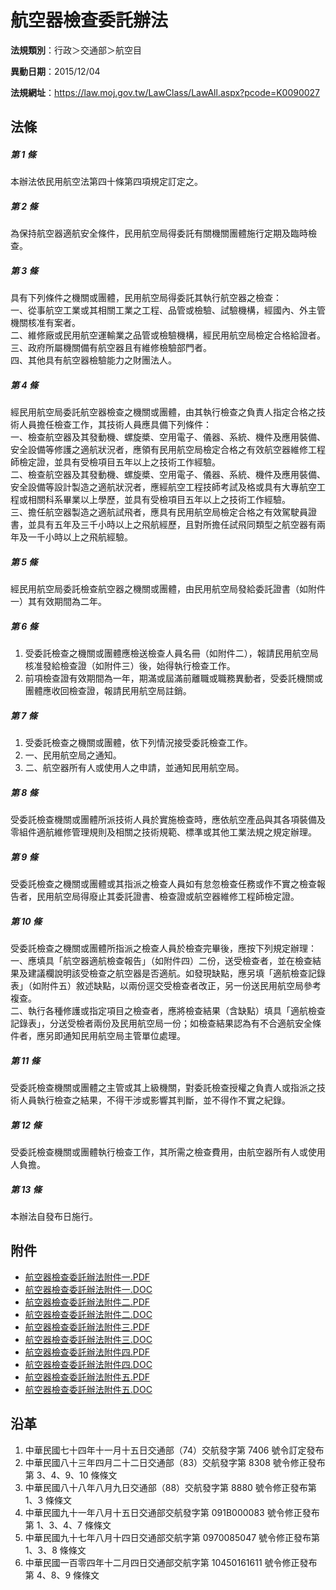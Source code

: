 # 航空器檢查委託辦法


**法規類別**：行政＞交通部＞航空目

**異動日期**：2015/12/04  

**法規網址**：https://law.moj.gov.tw/LawClass/LawAll.aspx?pcode=K0090027



## 法條
##### 第 1 條
本辦法依民用航空法第四十條第四項規定訂定之。

##### 第 2 條
為保持航空器適航安全條件，民用航空局得委託有關機關團體施行定期及臨時檢查。

##### 第 3 條
具有下列條件之機關或團體，民用航空局得委託其執行航空器之檢查：  
一、從事航空工業或其相關工業之工程、品管或檢驗、試驗機構，經國內、外主管機關核准有案者。  
二、維修廠或民用航空運輸業之品管或檢驗機構，經民用航空局檢定合格給證者。  
三、政府所屬機關備有航空器且有維修檢驗部門者。  
四、其他具有航空器檢驗能力之財團法人。

##### 第 4 條
經民用航空局委託航空器檢查之機關或團體，由其執行檢查之負責人指定合格之技術人員擔任檢查工作，其技術人員應具備下列條件：  
一、檢查航空器及其發動機、螺旋槳、空用電子、儀器、系統、機件及應用裝備、安全設備等修護之適航狀況者，應領有民用航空局檢定合格之有效航空器維修工程師檢定證，並具有受檢項目五年以上之技術工作經驗。  
二、檢查航空器及其發動機、螺旋槳、空用電子、儀器、系統、機件及應用裝備、安全設備等設計製造之適航狀況者，應經航空工程技師考試及格或具有大專航空工程或相關科系畢業以上學歷，並具有受檢項目五年以上之技術工作經驗。  
三、擔任航空器製造之適航試飛者，應具有民用航空局檢定合格之有效駕駛員證書，並具有五年及三千小時以上之飛航經歷，且對所擔任試飛同類型之航空器有兩年及一千小時以上之飛航經驗。

##### 第 5 條
經民用航空局委託檢查航空器之機關或團體，由民用航空局發給委託證書（如附件一）其有效期間為二年。

##### 第 6 條
1. 受委託檢查之機關或團體應檢送檢查人員名冊（如附件二），報請民用航空局核准發給檢查證（如附件三）後，始得執行檢查工作。
1. 前項檢查證有效期間為一年，期滿或屆滿前離職或職務異動者，受委託機關或團體應收回檢查證，報請民用航空局註銷。

##### 第 7 條
1. 受委託檢查之機關或團體，依下列情況接受委託檢查工作。
1. 一、民用航空局之通知。
1. 二、航空器所有人或使用人之申請，並通知民用航空局。

##### 第 8 條
受委託檢查機關或團體所派技術人員於實施檢查時，應依航空產品與其各項裝備及零組件適航維修管理規則及相關之技術規範、標準或其他工業法規之規定辦理。

##### 第 9 條
受委託檢查之機關或團體或其指派之檢查人員如有怠忽檢查任務或作不實之檢查報告者，民用航空局得廢止其委託證書、檢查證或航空器維修工程師檢定證。

##### 第 10 條
受委託檢查之機關或團體所指派之檢查人員於檢查完畢後，應按下列規定辦理：  
一、應填具「航空器適航檢查報告」（如附件四）二份，送受檢查者，並在檢查結果及建議欄說明該受檢查之航空器是否適航。如發現缺點，應另填「適航檢查記錄表」（如附件五）敘述缺點，以兩份逕交受檢查者改正，另一份送民用航空局參考複查。  
二、執行各種修護或指定項目之檢查者，應將檢查結果（含缺點）填具「適航檢查記錄表」，分送受檢者兩份及民用航空局一份；如檢查結果認為有不合適航安全條件者，應另即通知民用航空局主管單位處理。

##### 第 11 條
受委託檢查機關或團體之主管或其上級機關，對委託檢查授權之負責人或指派之技術人員執行檢查之結果，不得干涉或影響其判斷，並不得作不實之紀錄。

##### 第 12 條
受委託檢查機關或團體執行檢查工作，其所需之檢查費用，由航空器所有人或使用人負擔。

##### 第 13 條
本辦法自發布日施行。
## 附件
* [航空器檢查委託辦法附件一.PDF](https://law.moj.gov.tw/LawClass/LawGetFile.ashx?FileId=0000233333)
* [航空器檢查委託辦法附件一.DOC](https://law.moj.gov.tw/LawClass/LawGetFile.ashx?FileId=0000018753)
* [航空器檢查委託辦法附件二.PDF](https://law.moj.gov.tw/LawClass/LawGetFile.ashx?FileId=0000233334)
* [航空器檢查委託辦法附件二.DOC](https://law.moj.gov.tw/LawClass/LawGetFile.ashx?FileId=0000018754)
* [航空器檢查委託辦法附件三.PDF](https://law.moj.gov.tw/LawClass/LawGetFile.ashx?FileId=0000233335)
* [航空器檢查委託辦法附件三.DOC](https://law.moj.gov.tw/LawClass/LawGetFile.ashx?FileId=0000018755)
* [航空器檢查委託辦法附件四.PDF](https://law.moj.gov.tw/LawClass/LawGetFile.ashx?FileId=0000233336)
* [航空器檢查委託辦法附件四.DOC](https://law.moj.gov.tw/LawClass/LawGetFile.ashx?FileId=0000018756)
* [航空器檢查委託辦法附件五.PDF](https://law.moj.gov.tw/LawClass/LawGetFile.ashx?FileId=0000233337)
* [航空器檢查委託辦法附件五.DOC](https://law.moj.gov.tw/LawClass/LawGetFile.ashx?FileId=0000018757)
## 沿革
1. 中華民國七十四年十一月十五日交通部（74）交航發字第 7406 號令訂定發布
1. 中華民國八十三年四月二十二日交通部（83）交航發字第 8308 號令修正發布第 3、4、9、10  條條文
1. 中華民國八十八年八月九日交通部（88）交航發字第 8880 號令修正發布第 1、3 條條文
1. 中華民國九十一年八月十五日交通部交航發字第 091B000083 號令修正發布第 1、3、4、7 條條文
1. 中華民國九十七年八月十四日交通部交航字第 0970085047 號令修正發布第 1、3、8  條條文  
1. 中華民國一百零四年十二月四日交通部交航字第 10450161611  號令修正發布第 4、8、9  條條文
